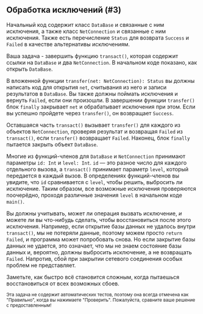 ## Обработка исключений (#3)

Начальный код содержит класс `DataBase` и связанные с ним исключения, а также класс `NetConnection` и связанные с ним исключения. Также есть перечисление `Status` для возврата `Success` и `Failed` в качестве альтернативы исключениям.

Ваша задача - завершить функцию `transact()`, которая содержит ссылки на `DataBase` и два `NetConnection`. В начальном коде показано, как открыть `DataBase`.

В вложенной функции `transfer(net: NetConnection): Status` вы должны написать код для открытия `net`, считывания из него и записи результатов в `DataBase`. Вы также должны поймать исключения и вернуть `Failed`, если они произошли. В завершении функции `transfer()` блок `finally` закрывает `net` и обрабатывает исключения при этом. Если вы успешно пройдете через `transfer()`, он возвращает `Success`.

Оставшаяся часть `transact()` вызывает `transfer()` для каждого из объектов `NetConnection`, проверяя результат и возвращая `Failed` из `transact()`, если `transfer()` возвращает `Failed`. Наконец, блок `finally` пытается закрыть объект `DataBase`.

Многие из функций-членов для `DataBase` и `NetConnection` принимают параметры `id: Int` и `level: Int`. `id` — это разное число для каждого отдельного вызова, а `transact()` принимает параметр `level`, который передается в каждый вызов. В определениях функций-членов вы увидите, что `id` сравнивается с `level`, чтобы решить, выбросить ли исключение. Таким образом, все возможные исключения проверяются поочерёдно, проходя различные значения `level` в начальном коде `main()`.

Вы должны учитывать, может ли операция вызвать исключение, *и* можете ли вы что-нибудь сделать, чтобы восстановиться после этого исключения. Например, если открытие базы данных не удалось внутри `transact()`, мы не потеряли данные, поэтому можем просто `return Failed`, и программа может попробовать снова. Но если закрытие базы данных не удается, это означает, что мы не знаем состояние базы данных и, вероятно, должны выбросить исключение, а не возвращать `Failed`. Напротив, сбой при закрытии сетевого соединения особых проблем не представляет.

Заметьте, как быстро всё становится сложным, когда пытаешься восстановиться от всех возможных сбоев.

<sub> Эта задача не содержит автоматических тестов,
поэтому она всегда отмечена как "Правильно", когда вы нажимаете "Проверить".
Пожалуйста, сравните ваше решение с предоставленным! </sub>